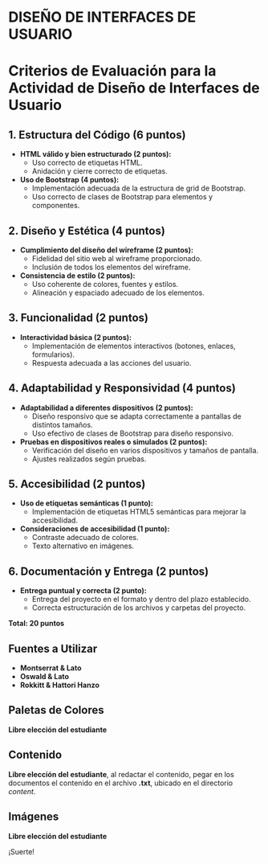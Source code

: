 # DISEÑO DE INTERFACES DE USUARIO
# Criterios de Evaluación para la Actividad de Diseño de Interfaces de Usuario
## 1. Estructura del Código (6 puntos)
- **HTML válido y bien estructurado (2 puntos):**
  - Uso correcto de etiquetas HTML.
  - Anidación y cierre correcto de etiquetas.
- **Uso de Bootstrap (4 puntos):**
  - Implementación adecuada de la estructura de grid de Bootstrap.
  - Uso correcto de clases de Bootstrap para elementos y componentes.

## 2. Diseño y Estética (4 puntos)
- **Cumplimiento del diseño del wireframe (2 puntos):**
  - Fidelidad del sitio web al wireframe proporcionado.
  - Inclusión de todos los elementos del wireframe.
- **Consistencia de estilo (2 puntos):**
  - Uso coherente de colores, fuentes y estilos.
  - Alineación y espaciado adecuado de los elementos.

## 3. Funcionalidad (2 puntos)
- **Interactividad básica (2 puntos):**
  - Implementación de elementos interactivos (botones, enlaces, formularios).
  - Respuesta adecuada a las acciones del usuario.

## 4. Adaptabilidad y Responsividad (4 puntos)
- **Adaptabilidad a diferentes dispositivos (2 puntos):**
  - Diseño responsivo que se adapta correctamente a pantallas de distintos tamaños.
  - Uso efectivo de clases de Bootstrap para diseño responsivo.
- **Pruebas en dispositivos reales o simulados (2 puntos):**
  - Verificación del diseño en varios dispositivos y tamaños de pantalla.
  - Ajustes realizados según pruebas.

## 5. Accesibilidad (2 puntos)
- **Uso de etiquetas semánticas (1 punto):**
  - Implementación de etiquetas HTML5 semánticas para mejorar la accesibilidad.
- **Consideraciones de accesibilidad (1 punto):**
  - Contraste adecuado de colores.
  - Texto alternativo en imágenes.

## 6. Documentación y Entrega (2 puntos)
- **Entrega puntual y correcta (2 punto):**
  - Entrega del proyecto en el formato y dentro del plazo establecido.
  - Correcta estructuración de los archivos y carpetas del proyecto.

**Total: 20 puntos**

## Fuentes a Utilizar
- **Montserrat & Lato**
- **Oswald & Lato**
- **Rokkitt & Hattori Hanzo**

## Paletas de Colores
**Libre elección del estudiante**

## Contenido
**Libre elección del estudiante**, al redactar el contenido, pegar en los documentos el contenido en el archivo **.txt**, ubicado en el directorio *content*.

## Imágenes
**Libre elección del estudiante**

¡Suerte!